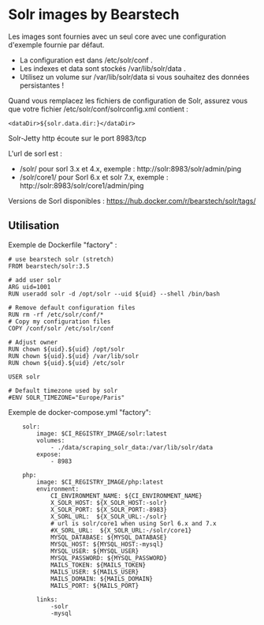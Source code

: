 Solr images by Bearstech
========================

Les images sont fournies avec un seul core avec une configuration d'exemple fournie par défaut.

- La configuration est dans /etc/solr/conf .
- Les indexes et data sont stockés /var/lib/solr/data .
- Utilisez un volume sur /var/lib/solr/data si vous souhaitez des données persistantes !

Quand vous remplacez les fichiers de configuration de Solr, assurez vous que votre fichier /etc/solr/conf/solrconfig.xml contient :
```
<dataDir>${solr.data.dir:}</dataDir>
```


Solr-Jetty http écoute sur le port 8983/tcp

L'url de sorl est :
- /solr/ pour sorl 3.x et 4.x, exemple : http://solr:8983/solr/admin/ping
- /solr/core1/ pour Sorl 6.x et solr 7.x, exemple : http://solr:8983/solr/core1/admin/ping

Versions de Sorl disponibles : https://hub.docker.com/r/bearstech/solr/tags/

Utilisation
-----------

Exemple de Dockerfile "factory" :
```
# use bearstech solr (stretch)
FROM bearstech/solr:3.5

# add user solr 
ARG uid=1001
RUN useradd solr -d /opt/solr --uid ${uid} --shell /bin/bash

# Remove default configuration files
RUN rm -rf /etc/solr/conf/*
# Copy my configuration files
COPY /conf/solr /etc/solr/conf

# Adjust owner
RUN chown ${uid}.${uid} /opt/solr
RUN chown ${uid}.${uid} /var/lib/solr
RUN chown ${uid}.${uid} /etc/solr

USER solr

# Default timezone used by solr
#ENV SOLR_TIMEZONE="Europe/Paris"
```

Exemple de docker-compose.yml "factory":
```
    solr:
        image: $CI_REGISTRY_IMAGE/solr:latest
        volumes:
            - ./data/scraping_solr_data:/var/lib/solr/data
        expose:
            - 8983

    php:
        image: $CI_REGISTRY_IMAGE/php:latest
        environment:
            CI_ENVIRONMENT_NAME: ${CI_ENVIRONMENT_NAME}
            X_SOLR_HOST: ${X_SOLR_HOST:-solr}
            X_SOLR_PORT: ${X_SOLR_PORT:-8983}
            X_SORL_URL:  ${X_SOLR_URL:-/solr}
            # url is solr/core1 when using Sorl 6.x and 7.x
            #X_SORL_URL:  ${X_SOLR_URL:-/solr/core1} 
            MYSQL_DATABASE: ${MYSQL_DATABASE}
            MYSQL_HOST: ${MYSQL_HOST:-mysql}
            MYSQL_USER: ${MYSQL_USER}
            MYSQL_PASSWORD: ${MYSQL_PASSWORD}
            MAILS_TOKEN: ${MAILS_TOKEN}
            MAILS_USER: ${MAILS_USER}
            MAILS_DOMAIN: ${MAILS_DOMAIN}
            MAILS_PORT: ${MAILS_PORT}

        links:
            -solr
            -mysql
```
